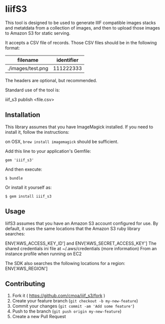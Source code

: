 # IiifS3

This tool is designed to be used to generate IIIF compatible images stacks and metatdata from a collection of images, and then to upload those images to Amazon S3 for static serving.

It accepts a CSV file of records.  Those CSV files should be in the following format:

filename          | identifier
------------------|------------
./images/test.png | 111222333

The headers are optional, but recommended.



Standard use of the tool is:

iiif_s3 publish <file.csv>


## Installation

This library assumes that you have ImageMagick installed.  If you need to install it, follow the instructions:

on OSX, `brew install imagemagick` should be sufficient.



Add this line to your application's Gemfile:

    gem 'iiif_s3'

And then execute:

    $ bundle

Or install it yourself as:

    $ gem install iiif_s3

## Usage

IiifS3 assumes that you have an Amazon S3 account configured for use.  By default, it uses the same locations that the Amazon S3 ruby library searches:

> 
  ENV['AWS_ACCESS_KEY_ID'] and ENV['AWS_SECRET_ACCESS_KEY']
  The shared credentials ini file at ~/.aws/credentials (more information)
  From an instance profile when running on EC2

  The SDK also searches the following locations for a region:
  ENV['AWS_REGION']



## Contributing

1. Fork it ( https://github.com/cmoa/iiif_s3/fork )
2. Create your feature branch (`git checkout -b my-new-feature`)
3. Commit your changes (`git commit -am 'Add some feature'`)
4. Push to the branch (`git push origin my-new-feature`)
5. Create a new Pull Request
